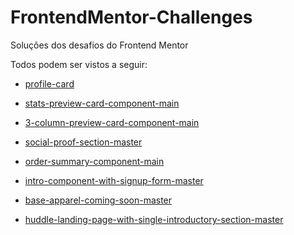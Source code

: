 # FrontendMentor-Challenges

Soluções dos desafios do Frontend Mentor

Todos podem ser vistos a seguir:

- [profile-card](https://cartao-perfil-component.netlify.app/)

- [stats-preview-card-component-main](https://card-stats-preview-component.netlify.app/)

- [3-column-preview-card-component-main](https://columns-preview-card-component-main.netlify.app/) 

- [social-proof-section-master](https://section-social-proof-master.netlify.app/)

- [order-summary-component-main](https://component-order-summary.netlify.app/)

- [intro-component-with-signup-form-master](https://intro-with-signup-form-master.netlify.app/)

- [base-apparel-coming-soon-master](https://base-apparel-master.netlify.app/)

- [huddle-landing-page-with-single-introductory-section-master](https://page-huddle-landing.netlify.app/)

